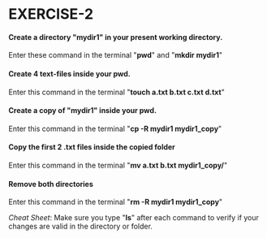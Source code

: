 # EXERCISE-2

#### Create a directory "mydir1" in your present working directory.

Enter these command in the terminal "**pwd**" and "**mkdir mydir1**"


#### Create 4 text-files inside your pwd. 

Enter this command in the terminal "**touch a.txt b.txt c.txt d.txt**"


#### Create a copy of "mydir1" inside your pwd.

Enter this command in the terminal "**cp -R mydir1 mydir1_copy**"


#### Copy the first 2 .txt  files inside the copied folder

Enter this command in the terminal "**mv a.txt b.txt mydir1_copy/**"


#### Remove both directories 

Enter this command in the terminal "**rm -R mydir1 mydir1_copy**"

*Cheat Sheet*: Make sure you type "**ls**" after each command to verify if your changes are valid in the directory or folder. 

